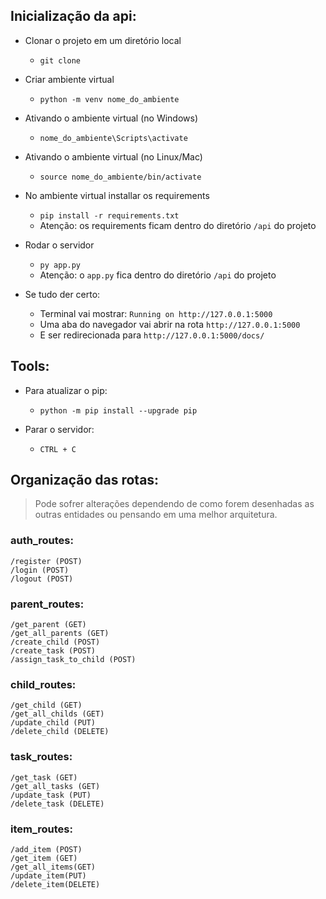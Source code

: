 ## Inicialização da api:
- Clonar o projeto em um diretório local
  - `git clone `
  
- Criar ambiente virtual
  - `python -m venv nome_do_ambiente`
  
- Ativando o ambiente virtual (no Windows)
  - `nome_do_ambiente\Scripts\activate`
  
- Ativando o ambiente virtual (no Linux/Mac)
  - `source nome_do_ambiente/bin/activate`

- No ambiente virtual installar os requirements
  - `pip install -r requirements.txt` 
  - Atenção: os requirements ficam dentro do diretório `/api` do projeto

- Rodar o servidor
  - `py app.py` 
  - Atenção: o `app.py` fica dentro do diretório `/api` do projeto

- Se tudo der certo:
  - Terminal vai mostrar: `Running on http://127.0.0.1:5000`
  - Uma aba do navegador vai abrir na rota `http://127.0.0.1:5000`
  - E ser redirecionada para `http://127.0.0.1:5000/docs/`

## Tools:
- Para atualizar o pip:
  - `python -m pip install --upgrade pip`
  
- Parar o servidor:
  - `CTRL + C`




## Organização das rotas:
> Pode sofrer alterações dependendo de como forem desenhadas as outras entidades ou pensando em uma melhor arquitetura.
### auth_routes:
    /register (POST)
    /login (POST)
    /logout (POST)

### parent_routes:
    /get_parent (GET)
    /get_all_parents (GET)
    /create_child (POST)
    /create_task (POST)
    /assign_task_to_child (POST)

### child_routes:
    /get_child (GET)
    /get_all_childs (GET)
    /update_child (PUT)
    /delete_child (DELETE)

### task_routes:
    /get_task (GET)
    /get_all_tasks (GET)
    /update_task (PUT)
    /delete_task (DELETE)

### item_routes:
    /add_item (POST)
    /get_item (GET)
    /get_all_items(GET)
    /update_item(PUT)
    /delete_item(DELETE)






